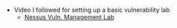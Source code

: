 - Video I followed for setting up a basic vulnerability lab
  - [Nessus Vuln. Management Lab](https://www.youtube.com/watch?v=lT6Px9zJM3s)
